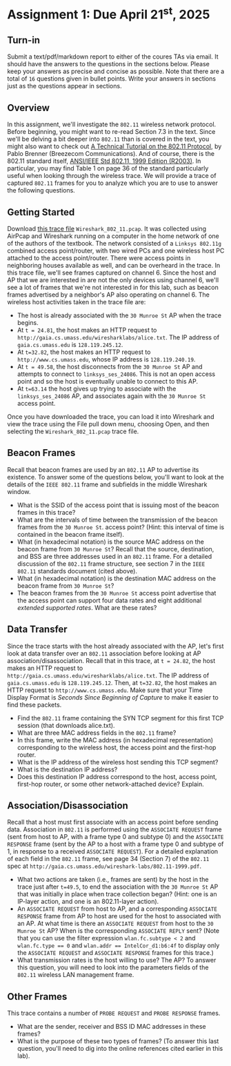 # Assignment 1: Due April 21<sup>st</sup>, 2025

## Turn-in 
Submit a text/pdf/markdown report to either of the coures TAs via email. It should have the answers to the questions in the sections below. Please keep your answers as precise and concise as possible. Note that there are a total of `16` questions given in bullet points. Write your answers in sections just as the questions appear in sections.

## Overview
In this assignment, we'll investigate the `802.11` wireless network protocol. Before beginning, you might want to re-read Section 7.3 in the text. Since we'll be delving a bit deeper into `802.11` than is covered in the text, you might also want to check out [A Technical Tutorial on the 802.11 Protocol](http://www.sss-mag.com/pdf/802_11tut.pdf), by Pablo Brenner (Breezecom Communications). And of course, there is the 802.11 standard itself, [ANSI/IEEE Std 802.11, 1999 Edition (R2003)](http://gaia.cs.umass.edu/wireshark-labs/802.11-1999.pdf). In particular, you may find Table 1 on page 36 of the standard particularly useful when looking through the wireless trace.  We will provide a trace of captured `802.11` frames for you to analyze which you are to use to answer the following questions. 

## Getting Started
Download [this trace file](https://drive.google.com/file/d/1iiRV27on7lzv73OOTjw2lTewc3SNaZtI/view?usp=sharing) `Wireshark_802_11.pcap`. It was collected using AirPcap and Wireshark running on a computer in the home network of one of the authors of the textbook. The network consisted of a `Linksys 802.11g` combined access point/router, with two wired PCs and one wireless host PC attached to the access point/router. There were access points in neighboring houses available as well, and can be overheard in the trace. In this trace file, we'll see frames captured on channel 6. Since the host and AP that we are interested in are not the only devices using channel 6, we'll see a lot of frames that we're not interested in for this lab, such as beacon frames advertised by a neighbor's AP also operating on channel 6. The wireless host activities taken in the trace file are:
  * The host is already associated with the `30 Munroe St` AP when the trace begins.
  * At `t = 24.81`, the host makes an HTTP request to `http://gaia.cs.umass.edu/wiresharklabs/alice.txt`. The IP address of `gaia.cs.umass.edu` is `128.119.245.12`.
  * At `t=32.82`, the host makes an HTTP request to `http://www.cs.umass.edu`, whose IP address is `128.119.240.19`.
  * At `t = 49.58`, the host disconnects from the `30 Munroe St` AP and attempts to connect to `linksys_ses_24086`. This is not an open access point and so the host is eventually unable to connect to this AP.
  * At `t=63.14` the host gives up trying to associate with the `linksys_ses_24086` AP, and associates again with the `30 Munroe St` access point. 

Once you have downloaded the trace, you can load it into Wireshark and view the trace using the File pull down menu, choosing Open, and then selecting the `Wireshark_802_11.pcap` trace file. 

## Beacon Frames
Recall that beacon frames are used by an `802.11` AP to advertise its existence. To answer some of the questions below, you'll want to look at the details of the `IEEE 802.11` frame and subfields in the middle Wireshark window. 
  * What is the SSID of the access point that is issuing most of the beacon frames in this trace?
  * What are the intervals of time between the transmission of the beacon frames from the `30 Munroe St`. access point? (Hint: this interval of time is contained in the beacon frame itself).
  * What (in hexadecimal notation) is the source MAC address on the beacon frame from `30 Munroe St`? Recall that the source, destination, and BSS are three addresses used in an `802.11` frame. For a detailed discussion of the `802.11` frame structure, see section 7 in the `IEEE 802.11` standards document (cited above).
  * What (in hexadecimal notation) is the destination MAC address on the beacon frame from `30 Munroe St`?
  * The beacon frames from the `30 Munroe St` access point advertise that the access point can support four data rates and eight additional *extended supported rates*. What are these rates?

## Data Transfer
Since the trace starts with the host already associated with the AP, let's first look at data transfer over an `802.11` association before looking at AP association/disassociation. Recall that in this trace, at `t = 24.82`, the host makes an HTTP request to `http://gaia.cs.umass.edu/wiresharklabs/alice.txt`. The IP address of `gaia.cs.umass.edu` is `128.119.245.12`. Then, at `t=32.82`, the host makes an HTTP request to `http://www.cs.umass.edu`. Make sure that your Time Display Format is *Seconds Since Beginning of Capture* to make it easier to find these packets.
  * Find the `802.11` frame containing the SYN TCP segment for this first TCP session (that downloads alice.txt). 
  * What are three MAC address fields in the `802.11` frame? 
  * In this frame, write the MAC address (in hexadecimal representation) corresponding to the wireless host, the access point and the first-hop router.
  * What is the IP address of the wireless host sending this TCP segment? 
  * What is the destination IP address? 
  * Does this destination IP address correspond to the host, access point, first-hop router, or some other network-attached device? Explain.

## Association/Disassociation
Recall that a host must first associate with an access point before sending data. Association in `802.11` is performed using the `ASSOCIATE REQUEST` frame (sent from host to AP, with a frame type 0 and subtype 0) and the `ASSOCIATE RESPONSE` frame (sent by the AP to a host with a frame type 0 and subtype of 1, in response to a received `ASSOCIATE REQUEST`). For a detailed explanation of each field in the `802.11` frame, see page 34 (Section 7) of the `802.11` spec at `http://gaia.cs.umass.edu/wireshark-labs/802.11-1999.pdf`.
  * What two actions are taken (i.e., frames are sent) by the host in the trace just after `t=49.5`, to end the association with the `30 Munroe St` AP that was initially in place when trace collection began? (Hint: one is an IP-layer action, and one is an 802.11-layer action).
  * An `ASSOCIATE REQUEST` from host to AP, and a corresponding `ASSOCIATE RESPONSE` frame from AP to host are used for the host to associated with an AP. At what time is there an `ASSOCIATE REQUEST` from host to the `30 Munroe St` AP? When is the corresponding `ASSOCIATE REPLY` sent? (Note that you can use the filter expression `wlan.fc.subtype < 2` and `wlan.fc.type == 0` and `wlan.addr == IntelCor_d1:b6:4f` to display only the `ASSOCIATE REQUEST` and `ASSOCIATE RESPONSE` frames for this trace.)
  * What transmission rates is the host willing to use? The AP? To answer this question, you will need to look into the parameters fields of the `802.11` wireless LAN management frame.

## Other Frames
This trace contains a number of `PROBE REQUEST` and `PROBE RESPONSE` frames. 
  * What are the sender, receiver and BSS ID MAC addresses in these frames? 
  * What is the purpose of these two types of frames? (To answer this last question, you'll need to dig into the online references cited earlier in this lab).
